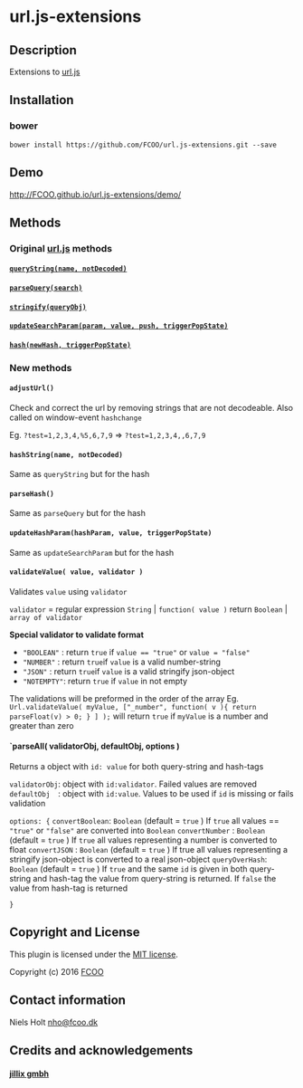 # url.js-extensions
[url.js]: https://github.com/jillix/url.js


## Description
Extensions to [url.js]

## Installation
### bower
`bower install https://github.com/FCOO/url.js-extensions.git --save`

## Demo
http://FCOO.github.io/url.js-extensions/demo/ 

## Methods

### Original [url.js] methods

#### [`queryString(name, notDecoded)`](https://github.com/jillix/url.js#querystringname-notdecoded)

#### [`parseQuery(search)`](https://github.com/jillix/url.js#parsequerysearch)

#### [`stringify(queryObj)`](https://github.com/jillix/url.js#stringifyqueryobj)

#### [`updateSearchParam(param, value, push, triggerPopState)`](https://github.com/jillix/url.js#updatesearchparamparam-value-push-triggerpopstate)

#### [`hash(newHash, triggerPopState)`](https://github.com/jillix/url.js#hashnewhash-triggerpopstate)


### New methods

#### `adjustUrl()`
Check and correct the url by removing strings that are not decodeable. 
Also called on window-event `hashchange`

Eg. `?test=1,2,3,4,%5,6,7,9` => `?test=1,2,3,4,,6,7,9`

#### `hashString(name, notDecoded)`
Same as `queryString` but for the hash

#### `parseHash()`
Same as `parseQuery` but for the hash

#### `updateHashParam(hashParam, value, triggerPopState)`
Same as `updateSearchParam` but for the hash

#### `validateValue( value, validator )`
Validates `value` using `validator`

 `validator` = regular expression `String` | `function( value )` return `Boolean` | `array of validator`

**Special validator to validate format**
- `"BOOLEAN"` : return `true` if `value == "true"` or `value = "false"`
- `"NUMBER"`  : return `true`if `value` is a valid number-string
- `"JSON"`    : return `true`if `value` is a valid stringify json-object
- `"NOTEMPTY"`: return `true` if `value` in not empty

The validations will be preformed in the order of the array 
Eg. `Url.validateValue( myValue, ["_number", function( v ){ return parseFloat(v) > 0; } ] );` will return `true` if `myValue` is a number and greater than zero



#### `parseAll( validatorObj, defaultObj, options )

Returns a object with `id: value` for both query-string and hash-tags

`validatorObj`: object with `id:validator`. Failed values are removed 
`defaultObj  `: object with `id:value`. Values to be used if `id` is missing or fails validation 

`options: {`
`convertBoolean`: `Boolean` (default = `true` ) If `true` all values == `"true"` or `"false"` are converted into `Boolean`
`convertNumber` : `Boolean` (default = `true`  ) If `true` all values representing a number is converted to float
`convertJSON`  : `Boolean` (default = `true` ) If true all values representing a stringify json-object is converted to a real json-object
`queryOverHash`: `Boolean` (default = `true` ) If `true` and the same `id` is given in both query-string and hash-tag the value from query-string is returned. If `false` the value from hash-tag is returned

`}`


## Copyright and License
This plugin is licensed under the [MIT license](https://github.com/FCOO/url.js-extensions/LICENSE).

Copyright (c) 2016 [FCOO](https://github.com/FCOO)

## Contact information

Niels Holt nho@fcoo.dk


## Credits and acknowledgements
#### [jillix gmbh](https://github.com/jillix)